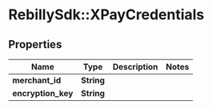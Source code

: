 # RebillySdk::XPayCredentials

## Properties
Name | Type | Description | Notes
------------ | ------------- | ------------- | -------------
**merchant_id** | **String** |  | 
**encryption_key** | **String** |  | 

